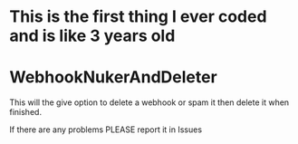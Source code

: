 # **This is the first thing I ever coded and is like 3 years old**

# WebhookNukerAndDeleter

This will the give option to delete a webhook or spam it then delete it when finished.



If there are any problems PLEASE report it in Issues
